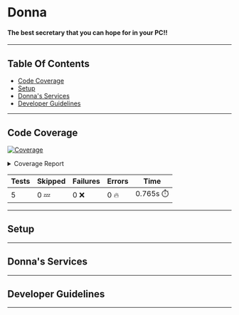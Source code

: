 # Donna
#### The best secretary that you can hope for in your PC!!

---

## Table Of Contents

* [Code Coverage](#code-coverage)
* [Setup](#setup)
* [Donna's Services](#donnas-services)
* [Developer Guidelines](#developer-guidelines)

---

## Code Coverage

<!-- Pytest Coverage Comment:Begin -->

<a href="https://github.com/shubham-roy/donna/blob/main/README.md"><img alt="Coverage" src="https://img.shields.io/badge/Coverage-93%25-brightgreen.svg" /></a><br/><details><summary>Coverage Report </summary><table><tr><th>File</th><th>Stmts</th><th>Miss</th><th>Cover</th><th>Missing</th></tr><tbody><tr><td colspan="5"><b>donna</b></td></tr><tr><td>&nbsp; &nbsp;<a href="https://github.com/shubham-roy/donna/blob/main/donna/cli.py">cli.py</a></td><td>19</td><td>5</td><td>74%</td><td><a href="https://github.com/shubham-roy/donna/blob/main/donna/cli.py#L13-L17">13&ndash;17</a></td></tr><tr><td><b>TOTAL</b></td><td><b>70</b></td><td><b>5</b></td><td><b>93%</b></td><td>&nbsp;</td></tr></tbody></table></details>

| Tests | Skipped | Failures | Errors | Time |
| ----- | ------- | -------- | -------- | ------------------ |
| 5 | 0 :zzz: | 0 :x: | 0 :fire: | 0.765s :stopwatch: |


<!-- Pytest Coverage Comment:End -->

---

## Setup

---

## Donna's Services

---

## Developer Guidelines

---

